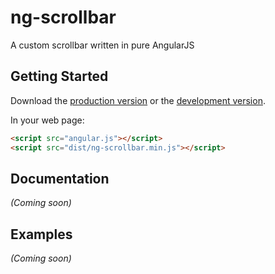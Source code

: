 # ng-scrollbar
A custom scrollbar written in pure AngularJS


## Getting Started

Download the [production version][min] or the [development version][max].

[min]: https://raw.github.com/asafdav/ng-scrollbar/master/dist/angular-ng-scrollbar.min.js
[max]: https://raw.github.com/asafdav/ng-scrollbar/master/dist/angular-ng-scrollbar.js

In your web page:

```html
<script src="angular.js"></script>
<script src="dist/ng-scrollbar.min.js"></script>
```

## Documentation
_(Coming soon)_

## Examples
_(Coming soon)_

